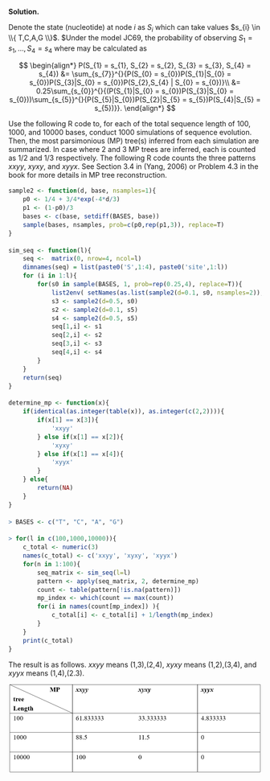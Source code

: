 **Solution.**

Denote the state (nucleotide) at node $i$ as $S_{i}$ which can take
values $s_{i} \in \\{ T,C,A,G \\}$. $Under the model JC69, the
probability of observing $S_{1} = s_{1},\ldots,S_{4} = s_{4}$ where may
be calculated as

$$
\begin{align*}
P(S_{1} = s_{1}, S_{2} = s_{2}, S_{3} = s_{3}, S_{4} = s_{4}) &= \sum_{s_{7}}^{}{P(S_{0} = s_{0})P(S_{1}|S_{0} = s_{0})P(S_{3}|S_{0} = s_{0})P(S_{2},S_{4} | S_{0} = s_{0})}\\
&= 0.25\sum_{s_{0}}^{}{(P(S_{1}|S_{0} = s_{0})P(S_{3}|S_{0} = s_{0}))\sum_{s_{5}}^{}{P(S_{5}|S_{0})P(S_{2}|S_{5} = s_{5})P(S_{4}|S_{5} = s_{5})}}.
\end{align*}
$$

Use the following R code to, for each of the total sequence length of
100, 1000, and 10000 bases, conduct 1000 simulations of sequence
evolution. Then, the most parsimonious (MP) tree(s) inferred from each
simulation are summarized. In case where 2 and 3 MP trees are inferred,
each is counted as $1/2$ and $1/3$ respectively. The following R code
counts the three patterns *xxyy*, *xyxy*, and *xyyx*. See Section 3.4 in
(Yang, 2006) or Problem 4.3 in the book for more details in MP tree
reconstruction.

```R
sample2 <- function(d, base, nsamples=1){
    p0 <- 1/4 + 3/4*exp(-4*d/3)
    p1 <- (1-p0)/3
    bases <- c(base, setdiff(BASES, base))
    sample(bases, nsamples, prob=c(p0,rep(p1,3)), replace=T)
}

sim_seq <- function(l){
    seq <-  matrix(0, nrow=4, ncol=l)
    dimnames(seq) = list(paste0('S',1:4), paste0('site',1:l))
    for (i in 1:l){
        for(s0 in sample(BASES, 1, prob=rep(0.25,4), replace=T)){
            list2env( setNames(as.list(sample2(d=0.1, s0, nsamples=2)), paste0('s', c(1,5))), envir = .GlobalEnv )
            s3 <- sample2(d=0.5, s0)
            s2 <- sample2(d=0.1, s5)
            s4 <- sample2(d=0.5, s5)
            seq[1,i] <- s1
            seq[2,i] <- s2
            seq[3,i] <- s3
            seq[4,i] <- s4
        }
    }
    return(seq)
}

determine_mp <- function(x){
    if(identical(as.integer(table(x)), as.integer(c(2,2)))){
        if(x[1] == x[3]){
            'xxyy'
        } else if(x[1] == x[2]){
            'xyxy'
        } else if(x[1] == x[4]){
            'xyyx'
        }
    } else{
        return(NA)
    }
}

> BASES <- c("T", "C", "A", "G")

> for(l in c(100,1000,10000)){
    c_total <- numeric(3)
    names(c_total) <- c('xxyy', 'xyxy', 'xyyx')
    for(n in 1:100){
        seq_matrix <- sim_seq(l=l)
        pattern <- apply(seq_matrix, 2, determine_mp)
        count <- table(pattern[!is.na(pattern)])
        mp_index <- which(count == max(count))
        for(i in names(count[mp_index]) ){
            c_total[i] <- c_total[i] + 1/length(mp_index)
        }
    }
    print(c_total)
}
```

The result is as follows. *xxyy* means (1,3),(2,4), *xyxy* means
(1,2),(3,4), and *xyyx* means (1,4),(2.3).
<p align=center>
    <img src="img/9.4-1.png">
</p>
